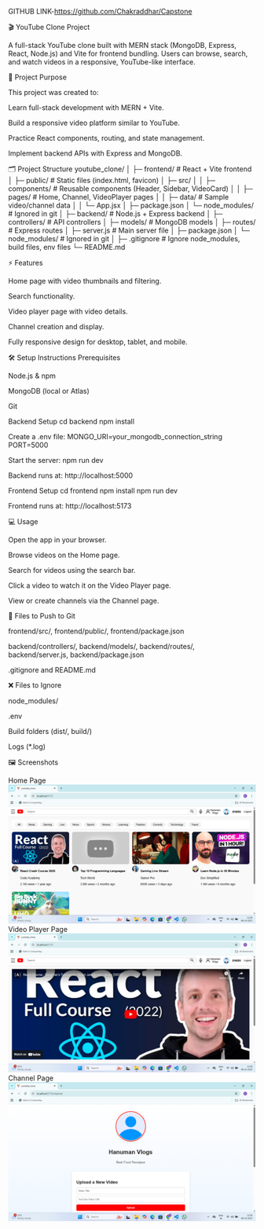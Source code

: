 GITHUB LINK-https://github.com/Chakraddhar/Capstone

🎬 YouTube Clone Project

A full-stack YouTube clone built with MERN stack (MongoDB, Express, React, Node.js) and Vite for frontend bundling. Users can browse, search, and watch videos in a responsive, YouTube-like interface.

📌 Project Purpose

This project was created to:

Learn full-stack development with MERN + Vite.

Build a responsive video platform similar to YouTube.

Practice React components, routing, and state management.

Implement backend APIs with Express and MongoDB.

🗂 Project Structure
youtube_clone/
│
├─ frontend/               # React + Vite frontend
│  ├─ public/              # Static files (index.html, favicon)
│  ├─ src/
│  │  ├─ components/       # Reusable components (Header, Sidebar, VideoCard)
│  │  ├─ pages/            # Home, Channel, VideoPlayer pages
│  │  ├─ data/             # Sample video/channel data
│  │  └─ App.jsx
│  ├─ package.json
│  └─ node_modules/        # Ignored in git
│
├─ backend/                # Node.js + Express backend
│  ├─ controllers/         # API controllers
│  ├─ models/              # MongoDB models
│  ├─ routes/              # Express routes
│  ├─ server.js            # Main server file
│  ├─ package.json
│  └─ node_modules/        # Ignored in git
│
├─ .gitignore              # Ignore node_modules, build files, env files
└─ README.md

⚡ Features

Home page with video thumbnails and filtering.

Search functionality.

Video player page with video details.

Channel creation and display.

Fully responsive design for desktop, tablet, and mobile.

🛠 Setup Instructions
Prerequisites

Node.js & npm

MongoDB (local or Atlas)

Git

Backend Setup
cd backend
npm install


Create a .env file:
MONGO_URI=your_mongodb_connection_string
PORT=5000


Start the server:
npm run dev


Backend runs at: http://localhost:5000

Frontend Setup
cd frontend
npm install
npm run dev


Frontend runs at: http://localhost:5173

💻 Usage

Open the app in your browser.

Browse videos on the Home page.

Search for videos using the search bar.

Click a video to watch it on the Video Player page.

View or create channels via the Channel page.

📁 Files to Push to Git

frontend/src/, frontend/public/, frontend/package.json

backend/controllers/, backend/models/, backend/routes/, backend/server.js, backend/package.json

.gitignore and README.md

❌ Files to Ignore

node_modules/

.env

Build folders (dist/, build/)

Logs (*.log)

🖼 Screenshots

Home Page
![Home](images/Home.png)
Video Player Page
![Video Player](images/Videoplayer.png)
Channel Page
![Channel Page](images/Channelpage.png)
